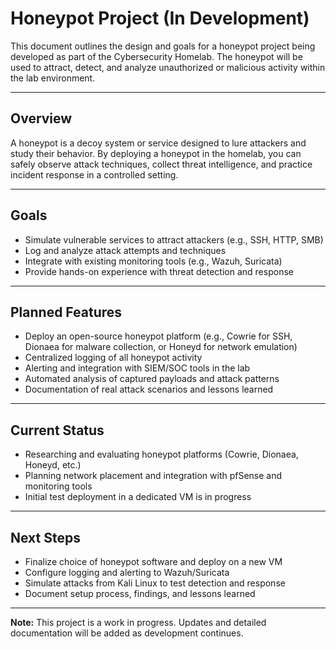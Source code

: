 # Honeypot Project (In Development)

This document outlines the design and goals for a honeypot project being developed as part of the Cybersecurity Homelab. The honeypot will be used to attract, detect, and analyze unauthorized or malicious activity within the lab environment.

---

## Overview
A honeypot is a decoy system or service designed to lure attackers and study their behavior. By deploying a honeypot in the homelab, you can safely observe attack techniques, collect threat intelligence, and practice incident response in a controlled setting.

---

## Goals
- Simulate vulnerable services to attract attackers (e.g., SSH, HTTP, SMB)
- Log and analyze attack attempts and techniques
- Integrate with existing monitoring tools (e.g., Wazuh, Suricata)
- Provide hands-on experience with threat detection and response

---

## Planned Features
- Deploy an open-source honeypot platform (e.g., Cowrie for SSH, Dionaea for malware collection, or Honeyd for network emulation)
- Centralized logging of all honeypot activity
- Alerting and integration with SIEM/SOC tools in the lab
- Automated analysis of captured payloads and attack patterns
- Documentation of real attack scenarios and lessons learned

---

## Current Status
- Researching and evaluating honeypot platforms (Cowrie, Dionaea, Honeyd, etc.)
- Planning network placement and integration with pfSense and monitoring tools
- Initial test deployment in a dedicated VM is in progress

---

## Next Steps
- Finalize choice of honeypot software and deploy on a new VM
- Configure logging and alerting to Wazuh/Suricata
- Simulate attacks from Kali Linux to test detection and response
- Document setup process, findings, and lessons learned

---

**Note:** This project is a work in progress. Updates and detailed documentation will be added as development continues. 